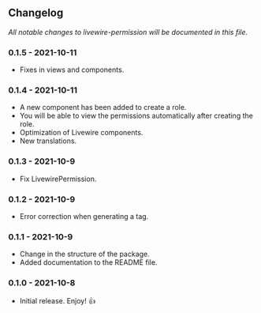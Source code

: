 
## **Changelog**
*All notable changes to livewire-permission will be documented in this file.*
### 0.1.5 - 2021-10-11
- Fixes in views and components.
### 0.1.4 - 2021-10-11
- A new component has been added to create a role.
- You will be able to view the permissions automatically after creating the role.
- Optimization of Livewire components.
- New translations.
### 0.1.3 - 2021-10-9
- Fix LivewirePermission.
### 0.1.2 - 2021-10-9
- Error correction when generating a tag.
### 0.1.1 - 2021-10-9
- Change in the structure of the package.
- Added documentation to the README file.
### 0.1.0 - 2021-10-8
- Initial release. Enjoy! 👍
